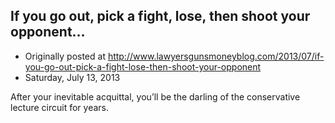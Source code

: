 ## If you go out, pick a fight, lose, then shoot your opponent…

 * Originally posted at http://www.lawyersgunsmoneyblog.com/2013/07/if-you-go-out-pick-a-fight-lose-then-shoot-your-opponent
 * Saturday, July 13, 2013

After your inevitable acquittal, you’ll be the darling of the conservative lecture circuit for years.